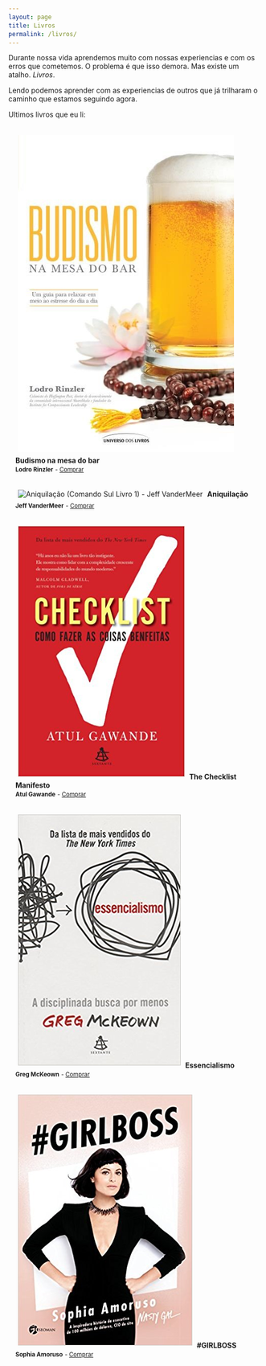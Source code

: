 ```yaml
---
layout: page
title: Livros
permalink: /livros/
---
```


Durante nossa vida aprendemos muito com nossas experiencias e com os erros que cometemos.
O problema é que isso demora. Mas existe um atalho. *Livros*.


Lendo podemos aprender com as experiencias de outros que já trilharam o caminho que estamos seguindo agora.


Ultimos livros que eu li:

<!-- 
Biografias são um otimo modo de aprendermos com gigantes.


Bill Gates, Warren Buffet são exemplos de duas pessoas de grande sucesso que leem pra caramba.


Claro que não adianta ler sem aplicar o que lemos. Por isso a algum tempo venho fazendo um log dos livros que li.


Nesse espirito durante a leitura sempre tenho em mente como posso utilizar o material em mãos para melhorar minha vida e como aplicar isso no dia a dia.
Aqui irei publicar esses ideias.
 -->

<div class="row">
<div class="col s3 photo" style="padding:1em">
  <img src="/img/livros/budismo-na-mesa-do-bar-lodro-rinzler.jpg" alt="Budismo na mesa do bar - Lodro Rinzler" title="Budismo na mesa do bar - Lodro Rinzler" style="padding:5px" />
  <strong>Budismo na mesa do bar<br><small>Lodro Rinzler</small></strong>
  <small> - <a href="http://amzn.to/2zdBUJj" target="_blank">Comprar</a></small>
</div>

<div class="col s3 photo" style="padding:1em">
  <img src="/img/livros/aniquilacao-jeff-vandermeer.jpg" alt="Aniquilação (Comando Sul Livro 1) - Jeff VanderMeer" title="Aniquilação (Comando Sul Livro 1) - Jeff VanderMeer" style="padding:5px" />
  <strong>Aniquilação<br><small>Jeff VanderMeer</small></strong>
  <small> - <a href="http://amzn.to/2xZXrE3" target="_blank">Comprar</a></small>
</div>

<div class="col s3 photo" style="padding:1em">
  <img src="/img/livros/the-checklist-manifesto-atul-gawande.jpg" alt="The Checklist Manifesto - Atul Gawande" title="The Checklist Manifesto - Atul Gawande" style="padding:5px" />
  <strong>The Checklist Manifesto<br><small>Atul Gawande</small></strong>
  <small> - <a href="http://amzn.to/2y2McL3" target="_blank">Comprar</a></small>
</div>

<div class="col s3 photo" style="padding:1em">
  <img src="/img/livros/essencialismo-greg-mckeown.jpg" alt="Essencialismo - Greg McKeown" title="Essencialismo - Greg McKeown" style="padding:5px" />
  <strong>Essencialismo<br><small>Greg McKeown</small></strong>
  <small> - <a href="http://amzn.to/2h2PXct" target="_blank">Comprar</a></small>
</div>

<div class="col s3 photo" style="padding:1em">
  <img src="/img/livros/girlboss-sophia-amoruso.jpg" alt="#GIRLBOSS - Sophia Amoruso" title="#GIRLBOSS - Sophia Amoruso" style="padding:5px" />
  <strong>#GIRLBOSS<br><small>Sophia Amoruso</small></strong>
  <small> - <a href="http://amzn.to/2AintUm" target="_blank">Comprar</a></small>
</div>
</div>